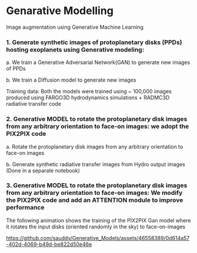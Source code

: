 # Genarative Modelling
Image augmentation using Generative Machine Learning



### 1. Generate synthetic images of protoplanetary disks (PPDs) hosting exoplanets using Generative modeling:
a. We train a Generative Adversarial Network(GAN) to generate new images of PPDs

b. We train a Diffusion model to generate new images 

Training data: Both the models were trained using ~ 100,000 images produced using FARGO3D hydrodynamics simulations + RADMC3D radiative transfer code 

### 2. Generative MODEL to rotate the protoplanetary disk images from any arbitrary orientation to face-on images: we adopt the PIX2PIX code
a.  Rotate the protoplanetary disk images from any arbitrary orientation to face-on images 

b.  Generate synthetic radiative transfer images from Hydro output images (Done in a separate notebook) 

### 3. Generative MODEL to rotate the protoplanetary disk images from any arbitrary orientation to face-on images: We modify the PIX2PIX code and add an ATTENTION module to improve performance

The following animation shows the training of the PIX2PIX Gan model where it rotates the input disks (oriented randomly in the sky)
to face-on-images




https://github.com/sauddy/Generative_Models/assets/46558389/0d614a57-402d-4069-b49d-be822d50e46e

